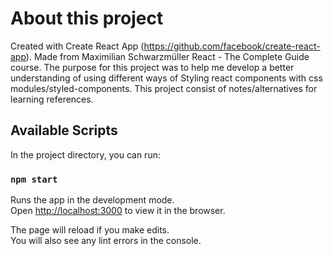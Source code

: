 # About this project

Created with Create React App (https://github.com/facebook/create-react-app). Made from Maximilian Schwarzmüller React - The Complete Guide course. The purpose for this project was to help me develop a better understanding of using different ways of Styling react components with css modules/styled-components. This project consist of notes/alternatives for learning references.

## Available Scripts

In the project directory, you can run:

### `npm start`

Runs the app in the development mode.\
Open [http://localhost:3000](http://localhost:3000) to view it in the browser.

The page will reload if you make edits.\
You will also see any lint errors in the console.
